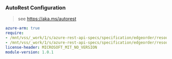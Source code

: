 ### AutoRest Configuration

> see https://aka.ms/autorest

``` yaml
azure-arm: true
require:
- /mnt/vss/_work/1/s/azure-rest-api-specs/specification/edgeorder/resource-manager/readme.md
- /mnt/vss/_work/1/s/azure-rest-api-specs/specification/edgeorder/resource-manager/readme.go.md
license-header: MICROSOFT_MIT_NO_VERSION
module-version: 1.0.1

```
